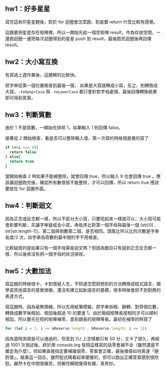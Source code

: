 ## hw1：好多星星

寫完這些印星星題後，對於 for 迴圈會怎麼跑、到底要 return 什麼比較有感覺。 

這題要把星星存在矩陣裡，所以一開始先給一個空矩陣 result，作為存放空間，一邊跑迴圈一邊把每次迴圈得到的星星 push 到 result，最後跑完迴圈後再回傳 result。

## hw2：大小寫互換

有寫過上週作業後，這題解的比較快。

把字串從第一個位置檢查到最後一個， 如果是大寫就轉成小寫，反之，則轉換成大寫。``` .toUpeprCase ``` 與 ``` .toLowerCase ``` 都只會針對字母處理，最後回傳轉換結果即可得到答案。 

## hw3：判斷質數

由於 1 不是質數，一開始先排除 1，如果輸入 1 則回傳 false。

接著從 2 開始檢查，看是否可以整除輸入值，第一次寫的時候很直覺的寫了 

```javascript
if (n%i === 0){
  return false
} else{
  return true
}
```

當開始檢查 2 時如果不能被整除，就會回傳 true，所以輸入 9 也會回傳 true 。應該讓迴圈跑完後，確認所有數值皆不能整除，才可以回傳，所以 return true 應該要放在 for 迴圈外面。

## hw4：判斷迴文

因為正念或反念都一樣，所以不區分大小寫，只要唸起來一樣就可以，大小寫可能會影響判斷，先讓字串變成全小寫，再依序比對第一個字母與最後一個 (str[0] ,  str[str.length-1])、第二個與倒數第二個，是否相同。頭尾比所以比的次數是字串長度/2 次，如字串為奇數則最中間的字不用檢查。

比較疑惑的是如果只有一個字母算是迴文嗎？但因為題目只有提到正念反念都一樣，所以後來沒有把一個字母的狀況排除。

## hw5：大數加法

寫這題的時候很卡，卡到懷疑人生，不知道怎麼把想到的方法轉換成程式語言，跟學習其他語言的感覺很像，還沒有建立起新語言的基模，很多時候會抓不到對應的表達方式。

寫這題時，因為毫無頭緒，所以先用紙筆模擬，把字串拆開、翻轉、對齊個位數、轉換成數字後相加、相加後超過 10 的要進 1。由於兩個矩陣長度相同才可以順利相加，所以要先在短的矩陣補零，直到跟長的矩陣等長。最初在補零的時寫了

```javascript
for (let i = 1; i <= aReverse.length - bReverse.length; i += 1))
```

因為當時測資是可以通過的，但丟到 OJ 上怎樣都只有 50 分，又卡了很久，再經過 1001 次測試後，終於用 console.log 發現這樣寫的話零會補不全（雖然還是不確定為什麼），但如果直接指定要補幾個零，答案會正確，最後搜尋如何表達「絕對值」，結束這一回合。雖然程式碼看起來傻傻的，但可以跑出正確答案感到很欣慰。雖然卡在中間很痛苦，但解完瞬間覺得有趣，真奇妙。